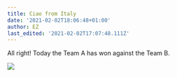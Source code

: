 ```yaml
---
title: Ciao from Italy
date: '2021-02-02T18:06:48+01:00'
author: EZ
last_edited: '2021-02-02T17:07:48.111Z'
---
```

All right! Today the Team A has won against the Team B.

![](/img/blog/tina-grande-wp-export.png)